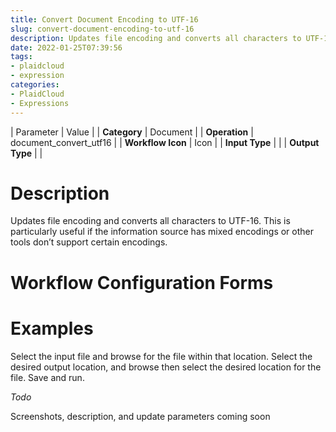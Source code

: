 ```yaml
---
title: Convert Document Encoding to UTF-16
slug: convert-document-encoding-to-utf-16
description: Updates file encoding and converts all characters to UTF-16
date: 2022-01-25T07:39:56
tags:
- plaidcloud
- expression
categories:
- PlaidCloud
- Expressions
---
```





| Parameter | Value |
| **Category** | Document |
| **Operation** | document\_convert\_utf16 |
| **Workflow Icon** | Icon |
| **Input Type** |  |
| **Output Type** |  |

# Description


Updates file encoding and converts all characters to UTF-16. This is particularly useful if the information source has mixed encodings or other tools don’t support certain encodings.


# Workflow Configuration Forms



# Examples


Select the input file and browse for the file within that location. Select the desired output location, and browse then select the desired location for the file. Save and run. 



*Todo*


Screenshots, description, and update parameters coming soon

